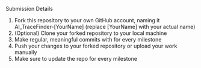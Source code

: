 Submission Details

1. Fork this repository to your own GitHub account, naming it AI_TraceFinder-[YourName] (replace [YourName] with your actual name)
2. (Optional) Clone your forked repository to your local machine
3. Make regular, meaningful commits with for every milestone
4. Push your changes to your forked repository or upload your work manually
5. Make sure to update the repo for every milestone
